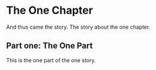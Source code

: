 # The One Chapter

And thus came the story.
The story about the one chapter.

## Part one: The One Part

This is the one part of the one story.
